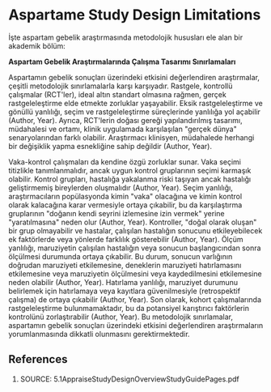 # Aspartame Study Design Limitations

İşte aspartam gebelik araştırmasında metodolojik hususları ele alan bir akademik bölüm:

**Aspartam Gebelik Araştırmalarında Çalışma Tasarımı Sınırlamaları**

Aspartamın gebelik sonuçları üzerindeki etkisini değerlendiren araştırmalar, çeşitli metodolojik sınırlamalarla karşı karşıyadır. Rastgele, kontrollü çalışmalar (RCT'ler), ideal altın standart olmasına rağmen, gerçek rastgeleleştirme elde etmekte zorluklar yaşayabilir. Eksik rastgeleleştirme ve gönüllü yanlılığı, seçim ve rastgeleleştirme süreçlerinde yanlılığa yol açabilir (Author, Year). Ayrıca, RCT'lerin doğası gereği yapılandırılmış tasarımı, müdahalesi ve ortamı, klinik uygulamada karşılaşılan "gerçek dünya" senaryolarından farklı olabilir. Araştırmacı klinisyen, müdahalede herhangi bir değişiklik yapma esnekliğine sahip değildir (Author, Year).

Vaka-kontrol çalışmaları da kendine özgü zorluklar sunar. Vaka seçimi titizlikle tanımlanmalıdır, ancak uygun kontrol gruplarının seçimi karmaşık olabilir. Kontrol grupları, hastalığa yakalanma riski taşıyan ancak hastalığı geliştirmemiş bireylerden oluşmalıdır (Author, Year). Seçim yanlılığı, araştırmacıların popülasyonda kimin "vaka" olacağına ve kimin kontrol olarak kalacağına karar vermesiyle ortaya çıkabilir, bu da karşılaştırma gruplarının "doğanın kendi seyrini izlemesine izin vermek" yerine "yaratılmasına" neden olur (Author, Year). Kontroller, "doğal olarak oluşan" bir grup olmayabilir ve hastalar, çalışılan hastalığın sonucunu etkileyebilecek ek faktörlerde veya yönlerde farklılık gösterebilir (Author, Year). Ölçüm yanlılığı, maruziyetin çalışılan hastalığın veya sonucun başlangıcından sonra ölçülmesi durumunda ortaya çıkabilir. Bu durum, sonucun varlığının doğrudan maruziyeti etkilemesine, deneklerin maruziyeti hatırlamasını etkilemesine veya maruziyetin ölçülmesini veya kaydedilmesini etkilemesine neden olabilir (Author, Year). Hatırlama yanlılığı, maruziyet durumunu belirlemek için hatırlamaya veya kayıtlara güvenilmesiyle (retrospektif çalışma) de ortaya çıkabilir (Author, Year). Son olarak, kohort çalışmalarında rastgeleleştirme bulunmamaktadır, bu da potansiyel karıştırıcı faktörlerin kontrolünü zorlaştırabilir (Author, Year). Bu metodolojik sınırlamalar, aspartamın gebelik sonuçları üzerindeki etkisini değerlendiren araştırmaların yorumlanmasında dikkatli olunmasını gerektirmektedir.


## References

1. SOURCE: 5.1AppraiseStudyDesignOverviewStudyGuidePages.pdf

